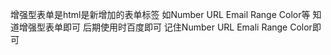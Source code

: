 增强型表单是html是新增加的表单标签  如Number URL Email Range Color等
知道增强型表单即可 后期使用时百度即可  记住Number URL Emali Range Color即可